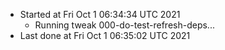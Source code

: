   - Started at Fri Oct  1 06:34:34 UTC 2021
    - Running tweak 000-do-test-refresh-deps...
  - Last done at Fri Oct  1 06:35:02 UTC 2021

